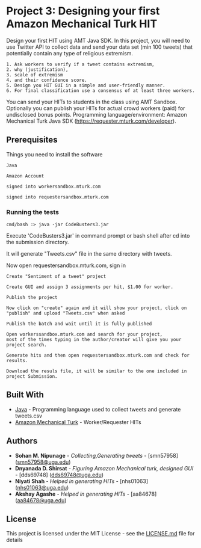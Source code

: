# Project 3: Designing your first Amazon Mechanical Turk HIT

Design your first HIT using AMT Java SDK. In this project, you will need to use Twitter API to collect data and send your data set (min 100 tweets) that potentially contain any type of religious extremism.

	1. Ask workers to verify if a tweet contains extremism,
	2. why (justification),
	3. scale of extremism
	4. and their confidence score.
	5. Design you HIT GUI in a simple and user-friendly manner.
	6. For final classification use a consensus of at least three workers.

You can send your HITs to students in the class using AMT Sandbox. Optionally you can publish your HITs for actual crowd workers (paid) for undisclosed bonus points.
Programming language/environment: Amazon Mechanical Turk Java SDK (https://requester.mturk.com/developer).


## Prerequisites

Things you need to install the software

```
Java
```
```
Amazon Account
```
```
signed into workersandbox.mturk.com
```
```
signed into requestersandbox.mturk.com
```

### Running the tests

```
cmd/bash :> java -jar CodeBusters3.jar
```
Execute 'CodeBusters3.jar' in command prompt or bash shell after cd into the submission directory.

It will generate "Tweets.csv" file in the same directory with tweets.

Now open requestersandbox.mturk.com, sign in

```
Create "Sentiment of a tweet" project
```
```
Create GUI and assign 3 assignments per hit, $1.00 for worker.
```
```
Publish the project
```
```
Now click on "create" again and it will show your project, click on "publish" and upload "Tweets.csv" when asked 
```
```
Publish the batch and wait until it is fully published
```
```
Open workerssandbox.mturk.com and search for your project, 
most of the times typing in the author/creator will give you your project search.
```

```
Generate hits and then open requestersandbox.mturk.com and check for results.
```
```
Download the resuls file, it will be similar to the one included in project Submission.
```

## Built With

* [Java](https://www.java.com/en/) - Programming language used to collect tweets and generate tweets.csv
* [Amazon Mechanical Turk](https://www.mturk.com/mturk/welcome) - Worker/Requester HITs

## Authors

* **Sohan M. Nipunage** 	- *Collecting,Generating tweets* 				     - [smn57958]	(smn57958@uga.edu)
* **Dnyanada D. Shirsat** 	- *Figuring Amazon Mechanical turk, designed GUI*	 - [dds69748]	(dds69748@uga.edu)
* **Niyati Shah** 			- *Helped in generating HITs* 						 - [nhs01063]	(nhs01063@uga.edu)
* **Akshay Agashe** 		- *Helped in generating HITs* 					 	 - [aa84678]	(aa84678@uga.edu)


## License

This project is licensed under the MIT License - see the [LICENSE.md](LICENSE.md) file for details

